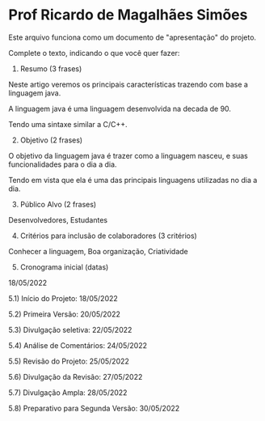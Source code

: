 # Prof Ricardo de Magalhães Simões

Este arquivo funciona como um documento de "apresentação" do projeto.

Complete o texto, indicando o que você quer fazer:

1) Resumo (3 frases)

Neste artigo veremos os principais características trazendo com base a linguagem java. 

A linguagem java é uma linguagem desenvolvida na decada de 90.

Tendo uma sintaxe similar a C/C++.

2) Objetivo (2 frases)

O objetivo da linguagem java é trazer como a linguagem nasceu, e suas funcionalidades para o dia a dia. 

Tendo em vista que ela é uma das principais linguagens utilizadas no dia a dia.

3) Público Alvo (2 frases)

Desenvolvedores, Estudantes 

4) Critérios para inclusão de colaboradores (3 critérios)

Conhecer a linguagem, Boa organização, Criatividade

5) Cronograma inicial (datas)

18/05/2022

5.1) Início do Projeto:  18/05/2022

5.2) Primeira Versão:  20/05/2022

5.3) Divulgação seletiva:  22/05/2022

5.4) Análise de Comentários:  24/05/2022

5.5) Revisão do Projeto:  25/05/2022

5.6) Divulgação da Revisão: 27/05/2022 

5.7) Divulgação Ampla:  28/05/2022

5.8) Preparativo para Segunda Versão:  30/05/2022
